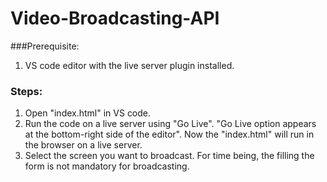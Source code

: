 # Video-Broadcasting-API
###Prerequisite:
1. VS code editor with the live server plugin installed.

### Steps:
1. Open "index.html" in VS code.
2. Run the code on a live server using "Go Live". "Go Live option appears at the bottom-right side of the editor". Now the "index.html" will run in the browser on a live server. 
3. Select the screen you want to broadcast. For time being, the filling the form is not mandatory for broadcasting.

